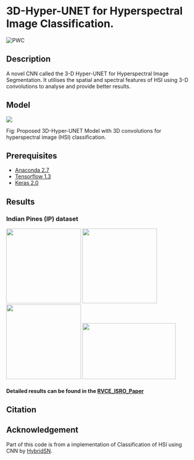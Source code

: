 # 3D-Hyper-UNET for Hyperspectral Image Classification.
![PWC](https://img.shields.io/endpoint.svg?url=https://paperswithcode.com/badge/hybridsn-exploring-3d-2d-cnn-feature/hyperspectral-image-classification-on-indian)

## Description

A novel CNN called the 3-D Hyper-UNET for Hyperspectral Image Segmentation. It utilises the spatial and spectral features of HSI using 3-D convolutions to analyse and provide better results.  

## Model

<img src="figure/HSI-RN.jpg"/>

Fig: Proposed 3D-Hyper-UNET Model with 3D convolutions for hyperspectral image (HSI) classification.  

## Prerequisites

- [Anaconda 2.7](https://www.anaconda.com/download/#linux)
- [Tensorflow 1.3](https://github.com/tensorflow/tensorflow/tree/r1.3)
- [Keras 2.0](https://github.com/fchollet/keras)

## Results

### Indian Pines (IP) dataset

<img src="figure/IP-FC.jpg" width="200" height="200"/> <img src="figure/IP-GT.jpg" width="200" height="200"/> <img src="figure/IP-Pr.jpg" width="200" height="200"/> <img src="figure/IP_legend.jpg" width="250" height="150"/>


#### Detailed results can be found in the [RVCE_ISRO_Paper](RVCE_ISRO_Paper.pdf)

## Citation
   

## Acknowledgement

Part of this code is from a implementation of Classification of HSI using CNN by [HybridSN](https://github.com/gokriznastic/HybridSN).
